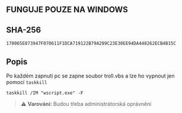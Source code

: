## FUNGUJE POUZE NA WINDOWS

## SHA-256
```SHA-256
170065E873947F070611F1DCA719122B79A289C23E30EE94DA448262ECB4B15C
```

## Popis
Po každém zapnutí pc se zapne soubor troll.vbs a lze ho vypnout jen pomocí `taskkill` 


```batch
taskkill /IM "wscript.exe" -F
```
> ⚠️ **Varování:**
> Budou třeba administrátorská oprávnění
